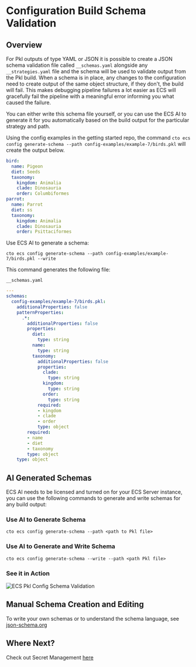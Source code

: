 # Configuration Build Schema Validation

## Overview

For Pkl outputs of type YAML or JSON it is possible to create a JSON schema validation file called `__schemas.yaml` alongside any `__strategies.yaml` file and the schema will be used to validate output from the Pkl build. When a schema is in place, any changes to the configuration need to create output of the same object structure, if they don't, the build will fail. This makes debugging pipeline failures a lot easier as ECS will gracefully fail the pipeline with a meaningful error informing you what caused the failure. 

You can either write this schema file yourself, or you can use the ECS AI to generate it for you automatically based on the build output for the particular strategy and path. 

Using the config examples in the getting started repo, the command `cto ecs config generate-schema --path config-examples/example-7/birds.pkl` will create the output below.

```yaml
bird:                                                                                          
  name: Pigeon                                                                                 
  diet: Seeds                                                                                  
  taxonomy:                                                                                    
    kingdom: Animalia                                                                          
    clade: Dinosauria                                                                          
    order: Columbiformes                                                                       
parrot:                                                                                        
  name: Parrot                                                                                 
  diet: ss                                                                                     
  taxonomy:                                                                                    
    kingdom: Animalia                                                                          
    clade: Dinosauria                                                                          
    order: Psittaciformes  
```

Use ECS AI to generate a schema: 

`cto ecs config generate-schema --path config-examples/example-7/birds.pkl --write`

This command generates the following file:

`__schemas.yaml`

```yaml
---
schemas:
  config-examples/example-7/birds.pkl:
    additionalProperties: false
    patternProperties:
      .*:
        additionalProperties: false
        properties:
          diet:
            type: string
          name:
            type: string
          taxonomy:
            additionalProperties: false
            properties:
              clade:
                type: string
              kingdom:
                type: string
              order:
                type: string
            required:
            - kingdom
            - clade
            - order
            type: object
        required:
        - name
        - diet
        - taxonomy
        type: object
    type: object
```

## AI Generated Schemas

ECS AI needs to be licensed and turned on for your ECS Server instance, you can use the following commands to generate and write schemas for any build output:

### Use AI to Generate Schema

`cto ecs config generate-schema --path <path to Pkl file>`

### Use AI to Generate and Write Schema

`cto ecs config generate-schema --write --path <path Pkl file>`

### See it in Action

![ECS Pkl Config Schema Validation](ecs-config-pkl-schema.gif)

## Manual Schema Creation and Editing

To write your own schemas or to understand the schema language, see <a target="_news" href="https://json-schema.org/learn/getting-started-step-by-step">json-schema.org</a>

## Where Next?

Check out Secret Management [here](../secret_management)